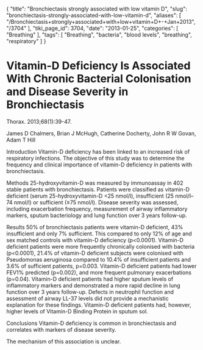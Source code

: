 {
    "title": "Bronchiectasis strongly associated with low vitamin D",
    "slug": "bronchiectasis-strongly-associated-with-low-vitamin-d",
    "aliases": [
        "/Bronchiectasis+strongly+associated+with+low+vitamin+D+-+Jan+2013",
        "/3704"
    ],
    "tiki_page_id": 3704,
    "date": "2013-01-25",
    "categories": [
        "Breathing"
    ],
    "tags": [
        "Breathing",
        "bacteria",
        "blood levels",
        "breathing",
        "respiratory"
    ]
}


# Vitamin-D Deficiency Is Associated With Chronic Bacterial Colonisation and Disease Severity in Bronchiectasis

Thorax. 2013;68(1):39-47. 

James D Chalmers, Brian J McHugh, Catherine Docherty, John R W Govan, Adam T Hill

Introduction Vitamin-D deficiency has been linked to an increased risk of respiratory infections. The objective of this study was to determine the frequency and clinical importance of vitamin-D deficiency in patients with bronchiectasis.

Methods 25-hydroxyvitamin-D was measured by immunoassay in 402 stable patients with bronchiectasis. Patients were classified as vitamin-D deficient (serum 25-hydroxyvitamin-D <25 nmol/l), insufficient (25 nmol/l–74 nmol/l) or sufficient (≥75 nmol/l). Disease severity was assessed, including exacerbation frequency, measurement of airway inflammatory markers, sputum bacteriology and lung function over 3 years follow-up.

Results 50% of bronchiectasis patients were vitamin-D deficient, 43% insufficient and only 7% sufficient. This compared to only 12% of age and sex matched controls with vitamin-D deficiency (p<0.0001). Vitamin-D deficient patients were more frequently chronically colonised with bacteria (p<0.0001), 21.4% of vitamin-D deficient subjects were colonised with Pseudomonas aeruginosa compared to 10.4% of insufficient patients and 3.6% of sufficient patients, p=0.003. Vitamin-D deficient patients had lower FEV1% predicted (p=0.002), and more frequent pulmonary exacerbations (p=0.04). Vitamin-D deficient patients had higher sputum levels of inflammatory markers and demonstrated a more rapid decline in lung function over 3 years follow-up. Defects in neutrophil function and assessment of airway LL-37 levels did not provide a mechanistic explanation for these findings. Vitamin-D deficient patients had, however, higher levels of Vitamin-D Binding Protein in sputum sol.

Conclusions Vitamin-D deficiency is common in bronchiectasis and correlates with markers of disease severity. 

The mechanism of this association is unclear.